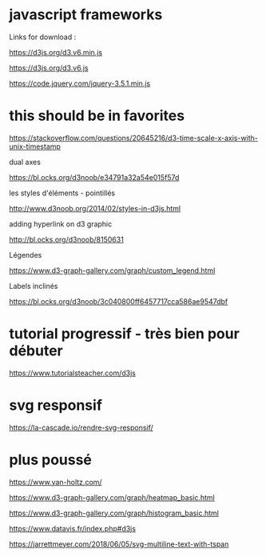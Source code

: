 # javascript frameworks

Links for download :

https://d3js.org/d3.v6.min.js

https://d3js.org/d3.v6.js

https://code.jquery.com/jquery-3.5.1.min.js

# this should be in favorites

https://stackoverflow.com/questions/20645216/d3-time-scale-x-axis-with-unix-timestamp

dual axes

https://bl.ocks.org/d3noob/e34791a32a54e015f57d

les styles d'éléments - pointillés

http://www.d3noob.org/2014/02/styles-in-d3js.html

adding hyperlink on d3 graphic

http://bl.ocks.org/d3noob/8150631

Légendes

https://www.d3-graph-gallery.com/graph/custom_legend.html

Labels inclinés 

https://bl.ocks.org/d3noob/3c040800ff6457717cca586ae9547dbf

# tutorial progressif - très bien pour débuter

https://www.tutorialsteacher.com/d3js

# svg responsif

https://la-cascade.io/rendre-svg-responsif/

# plus poussé

https://www.yan-holtz.com/

https://www.d3-graph-gallery.com/graph/heatmap_basic.html

https://www.d3-graph-gallery.com/graph/histogram_basic.html

https://www.datavis.fr/index.php#d3js

https://jarrettmeyer.com/2018/06/05/svg-multiline-text-with-tspan
